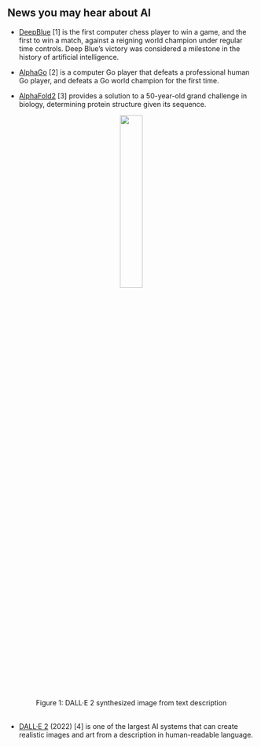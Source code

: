   ## News you may hear about AI

  - [DeepBlue](https://en.wikipedia.org/wiki/Deep_Blue_(chess_computer)) [1] is the first computer chess player to win a game, and the first to win a match, against a reigning world champion under regular time controls. Deep Blue’s victory was considered a milestone in the history of artificial intelligence.

  - [AlphaGo](https://deepmind.com/research/case-studies/alphago-the-story-so-far) [2] is a computer Go player that defeats a professional human Go player, and defeats a Go world champion for the first time.

  - [AlphaFold2](https://deepmind.com/blog/article/alphafold-a-solution-to-a-50-year-old-grand-challenge-in-biology) [3] provides a solution to a 50-year-old   grand challenge in biology, determining protein structure given its sequence.

<center> <img src=https://dp-public.oss-cn-beijing.aliyuncs.com/community/Scientific%20Discovery%20in%20the%20era%20of%20AI/astronaut_basketball.png# pic_center width="30%" height="30%"/>  </center>

<br>
<center>Figure 1: DALL·E 2 synthesized image from text description</center>
<br>
 

  - [DALL·E 2](https://openai.com/dall-e-2/) (2022) [4] is one of the largest AI systems that can create realistic images and art from a description in human-readable language.
  